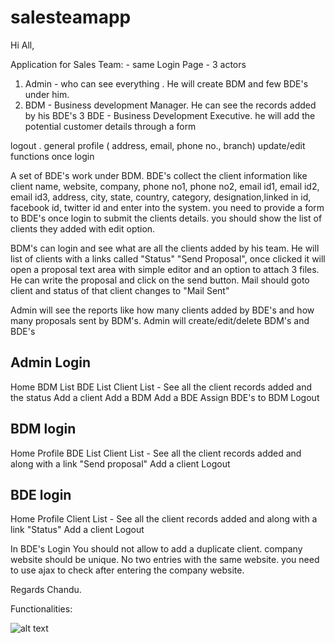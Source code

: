# salesteamapp

Hi All, 

Application for Sales Team: -
same Login Page - 3 actors

1. Admin   - who can see everything . He will create BDM and few BDE's under him.
2. BDM     -  Business development Manager. He can see the records added by his BDE's
3  BDE      -  Business Development Executive.  he will add the potential customer details through a form

logout . general profile ( address, email, phone no., branch) update/edit functions once login


A set of BDE's  work under BDM. BDE's collect the client information like client name, website, company, phone no1, phone no2, email id1, email id2, email id3,  address, city, state, country, category, designation,linked in id, facebook id, twitter id
and enter into the system. you need to provide a form to BDE's once login to submit the clients details. you should show the list of clients they added with edit option.

BDM's can login and see what are all the clients added by his team. He will list of clients with a links called "Status" "Send Proposal", once clicked it will open a proposal text area with simple editor and an option to attach 3 files. He can write the proposal and click on the  send button. Mail should goto client and status of that client changes to "Mail Sent"

Admin will see the reports like how many clients added by BDE's and how many proposals sent by BDM's. Admin will create/edit/delete  BDM's and BDE's

Admin Login
--------------
Home
BDM List
BDE List
Client List - See all the client records added  and the status 
Add a client
Add a BDM
Add a BDE
Assign BDE's to BDM
Logout


BDM  login
------------
Home
Profile
BDE List
Client List - See all the client records added  and along with a link "Send proposal"
Add a client
Logout


BDE  login
------------
Home
Profile
Client List - See all the client records added  and along with a link "Status"
Add a client
Logout

In BDE's Login You should not allow to add a duplicate client.  company website should be unique. No two entries with the same website.  you need to use ajax to check after entering the company website.



Regards
Chandu.

Functionalities:

![alt text](https://github.com/pingslayer/salesteamapp/blob/master/functionalities.jpg)
